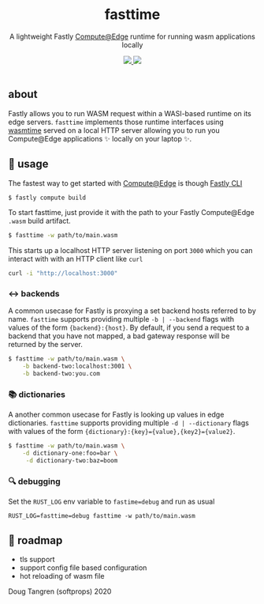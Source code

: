 <h1 align="center">
  fasttime
</h1>

<p align="center">
   A lightweight Fastly <a alt="GitHub Actions" href="https://www.fastly.com/products/edge-compute/serverless/">Compute@Edge</a> runtime for running wasm applications locally
</p>

<div align="center">
  <a alt="GitHub Actions" href="https://github.com/softprops/fasttime/actions">
    <img src="https://github.com/softprops/fasttime/workflows/Main/badge.svg"/>
  </a>
  <a alt="license" href="LICENSE">
    <img src="https://img.shields.io/badge/license-MIT-brightgreen.svg"/>
  </a>
</div>

<br />

## about

Fastly allows you to run WASM request within a WASI-based runtime on its edge servers. `fasttime` implements those
runtime interfaces using [wasmtime](https://wasmtime.dev/) served on a local HTTP server allowing you to run you Compute@Edge applications ✨ locally
on your laptop ✨.

## 🤸 usage

The fastest way to get started with [Compute@Edge](https://www.fastly.com/products/edge-compute/serverless/) is though [Fastly CLI](https://github.com/fastly/cli#installation)

```sh
$ fastly compute build
```

To start fasttime, just provide it with the path to your Fastly Compute@Edge `.wasm` build artifact.

```sh
$ fasttime -w path/to/main.wasm
```

This starts up a localhost HTTP server listening on port `3000` which you can interact with with
an HTTP client like `curl`

```sh
curl -i "http://localhost:3000"
```

### ↔️ backends

A common usecase for Fastly is proxying a set backend hosts referred to by name. `fasttime` supports
providing multiple `-b | --backend` flags with values of the form `{backend}:{host}`. By default, if you
send a request to a backend that you have not mapped, a bad gateway response will be returned by the server.

```sh
$ fasttime -w path/to/main.wasm \
    -b backend-two:localhost:3001 \
    -b backend-two:you.com
```

### 📚 dictionaries

A another common usecase for Fastly is looking up values in edge dictionaries. `fasttime` supports
providing multiple `-d | --dictionary` flags with values of the form `{dictionary}:{key}={value},{key2}={value2}`. 

```sh
$ fasttime -w path/to/main.wasm \
    -d dictionary-one:foo=bar \
     -d dictionary-two:baz=boom
```

### 🔍 debugging

Set the `RUST_LOG` env variable to `fastime=debug` and run as usual

```
RUST_LOG=fasttime=debug fasttime -w path/to/main.wasm
```

## 🚧 roadmap

* tls support
* support config file based configuration
* hot reloading of wasm file

Doug Tangren (softprops) 2020